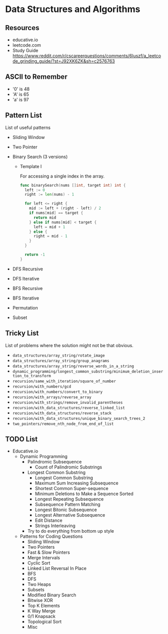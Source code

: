 # Data Structures and Algorithms

## Resources

- educative.io
- leetcode.com
- Study Guide https://www.reddit.com/r/cscareerquestions/comments/6luszf/a_leetcode_grinding_guide/?st=J92XK6ZK&sh=c2576763

## ASCII to Remember

- '0' is 48
- 'A' is 65
- 'a' is 97

## Pattern List

List of useful patterns

- Sliding Window
- Two Pointer
- Binary Search (3 versions)
    - Template I

        For accessing a single index in the array.

        ```go
        func binarySearch(nums []int, target int) int {
          left := 0
          right := len(nums) - 1

          for left <= right {
            mid := left + (right - left) / 2
            if nums[mid] == target {
              return mid
            } else if nums[mid] < target {
              left = mid + 1
            } else {
              right = mid - 1
            }
          }

          return -1
        }
        ```

- DFS Recursive
- DFS Iterative
- BFS Recursive
- BFS Iterative
- Permutation
- Subset
 
## Tricky List

List of problems where the solution might not be that obvious.

- `data_structures/array_string/rotate_image`
- `data_structures/array_string/group_anagrams`
- `data_structures/array_string/reverse_words_in_a_string`
- `dynamic_programming/longest_common_substring/minimum_deletion_insertion_to_transform`
- `recursion/same_with_iteration/square_of_number`
- `recursion/with_numbers/gcd`
- `recursion/with_numbers/convert_to_binary`
- `recursion/with_arrays/reverse_array`
- `recursion/with_strings/remove_invalid_parentheses`
- `recursion/with_data_structures/reverse_linked_list`
- `recursion/with_data_structures/reverse_stack`
- `recursion/with_data_structures/unique_binary_search_trees_2`
- `two_pointers/remove_nth_node_from_end_of_list`

## TODO List

- Educative.io
  - Dynamic Programming
      - Palindromic Subsequence
        - Count of Palindromic Substrings
      - Longest Common Substring
        - Longest Common Substring
        - Maximum Sum Increasing Subsequence
        - Shortest Common Super-sequence
        - Minimum Deletions to Make a Sequence Sorted
        - Longest Repeating Subsequence
        - Subsequence Pattern Matching
        - Longest Bitonic Subsequence
        - Longest Alternative Subsequence
        - Edit Distance
        - Strings Interleaving
      - Try to do everything from bottom up style
  - Patterns for Coding Questions
      - Sliding Window
      - Two Pointers
      - Fast & Slow Pointers
      - Merge Intervals
      - Cyclic Sort
      - Linked List Reversal In Place
      - BFS
      - DFS
      - Two Heaps
      - Subsets
      - Modified Binary Search
      - Bitwise XOR
      - Top K Elements
      - K Way Merge
      - 0/1 Knapsack
      - Topological Sort
      - Misc
